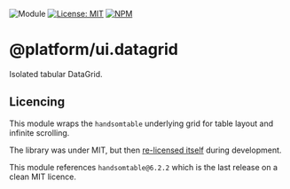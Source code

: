 ![Module](https://img.shields.io/badge/%40platform-ui.datagrid-%23EA4E7E.svg)
[![License: MIT](https://img.shields.io/badge/license-MIT-blue.svg)](https://opensource.org/licenses/MIT)
[![NPM](https://img.shields.io/npm/v/@platform/ui.datagrid.svg?colorB=blue&style=flat)](https://www.npmjs.com/package/@platform/ui.datagrid)

# @platform/ui.datagrid

Isolated tabular DataGrid.

## Licencing

This module wraps the `handsomtable` underlying grid for table layout and infinite scrolling.

The library was under MIT, but then [re-licensed itself](https://github.com/handsontable/handsontable/issues/5831) during development.

This module references `handsomtable@6.2.2` which is the last release on a clean MIT licence.
